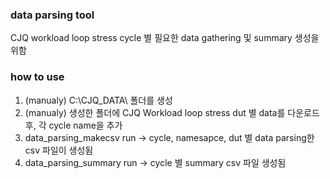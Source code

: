 ### data parsing tool
CJQ workload loop stress cycle 별 필요한 data gathering 및 summary 생성을 위함

### how to use
1. (manualy) C:\CJQ_DATA\ 폴더를 생성      
2. (manualy) 생성한 폴더에 CJQ Workload loop stress dut 별 data를 다운로드 후, 각 cycle name을 추가      
3. data_parsing_makecsv run -> cycle, namesapce, dut 별 data parsing한 csv 파일이 생성됨       
4. data_parsing_summary run -> cycle 별 summary csv 파일 생성됨      
 
